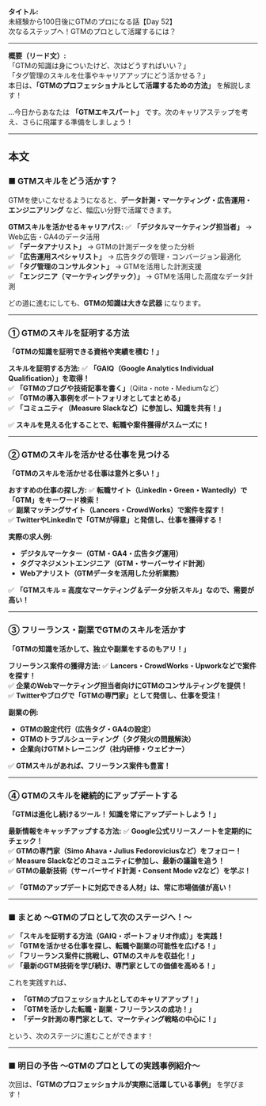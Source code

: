 **タイトル:**  
未経験から100日後にGTMのプロになる話【Day 52】  
次なるステップへ！GTMのプロとして活躍するには？

---

**概要（リード文）:**  
「GTMの知識は身についたけど、次はどうすればいい？」  
「タグ管理のスキルを仕事やキャリアアップにどう活かせる？」  
本日は、**「GTMのプロフェッショナルとして活躍するための方法」** を解説します！

…今日からあなたは **「GTMエキスパート」** です。次のキャリアステップを考え、さらに飛躍する準備をしましょう！

---

## **本文**

### ■ GTMスキルをどう活かす？

GTMを使いこなせるようになると、**データ計測・マーケティング・広告運用・エンジニアリング** など、幅広い分野で活躍できます。

 **GTMスキルを活かせるキャリアパス:**
✅ **「デジタルマーケティング担当者」** → Web広告・GA4のデータ活用  
✅ **「データアナリスト」** → GTMの計測データを使った分析  
✅ **「広告運用スペシャリスト」** → 広告タグの管理・コンバージョン最適化  
✅ **「タグ管理のコンサルタント」** → GTMを活用した計測支援  
✅ **「エンジニア（マーケティングテック）」** → GTMを活用した高度なデータ計測  

どの道に進むにしても、**GTMの知識は大きな武器** になります。

---

### **① GTMのスキルを証明する方法**

 **「GTMの知識を証明できる資格や実績を積む！」**

 **スキルを証明する方法:**
✅ **「GAIQ（Google Analytics Individual Qualification）」を取得！**  
✅ **「GTMのブログや技術記事を書く」**（Qiita・note・Mediumなど）  
✅ **「GTMの導入事例をポートフォリオとしてまとめる」**  
✅ **「コミュニティ（Measure Slackなど）に参加し、知識を共有！」**  

✅ **スキルを見える化することで、転職や案件獲得がスムーズに！**

---

### **② GTMのスキルを活かせる仕事を見つける**

 **「GTMのスキルを活かせる仕事は意外と多い！」**

 **おすすめの仕事の探し方:**
✅ **転職サイト（LinkedIn・Green・Wantedly）で「GTM」をキーワード検索！**  
✅ **副業マッチングサイト（Lancers・CrowdWorks）で案件を探す！**  
✅ **TwitterやLinkedInで「GTMが得意」と発信し、仕事を獲得する！**  

 **実際の求人例:**
- **デジタルマーケター（GTM・GA4・広告タグ運用）**
- **タグマネジメントエンジニア（GTM・サーバーサイド計測）**
- **Webアナリスト（GTMデータを活用した分析業務）**

✅ **「GTMスキル = 高度なマーケティング＆データ分析スキル」なので、需要が高い！**

---

### **③ フリーランス・副業でGTMのスキルを活かす**

 **「GTMの知識を活かして、独立や副業をするのもアリ！」**

 **フリーランス案件の獲得方法:**
✅ **Lancers・CrowdWorks・Upworkなどで案件を探す！**  
✅ **企業のWebマーケティング担当者向けにGTMのコンサルティングを提供！**  
✅ **Twitterやブログで「GTMの専門家」として発信し、仕事を受注！**  

 **副業の例:**
- **GTMの設定代行（広告タグ・GA4の設定）**
- **GTMのトラブルシューティング（タグ発火の問題解決）**
- **企業向けGTMトレーニング（社内研修・ウェビナー）**

✅ **GTMスキルがあれば、フリーランス案件も豊富！**

---

### **④ GTMのスキルを継続的にアップデートする**

 **「GTMは進化し続けるツール！ 知識を常にアップデートしよう！」**

 **最新情報をキャッチアップする方法:**
✅ **Google公式リリースノートを定期的にチェック！**  
✅ **GTMの専門家（Simo Ahava・Julius Fedoroviciusなど）をフォロー！**  
✅ **Measure Slackなどのコミュニティに参加し、最新の議論を追う！**  
✅ **GTMの最新技術（サーバーサイド計測・Consent Mode v2など）を学ぶ！**  

✅ **「GTMのアップデートに対応できる人材」は、常に市場価値が高い！**

---

### **■ まとめ 〜GTMのプロとして次のステージへ！〜**

✅ **「スキルを証明する方法（GAIQ・ポートフォリオ作成）」を実践！**  
✅ **「GTMを活かせる仕事を探し、転職や副業の可能性を広げる！」**  
✅ **「フリーランス案件に挑戦し、GTMのスキルを収益化！」**  
✅ **「最新のGTM技術を学び続け、専門家としての価値を高める！」**  

これを実践すれば、
- **「GTMのプロフェッショナルとしてのキャリアアップ！」**
- **「GTMを活かした転職・副業・フリーランスの成功！」**
- **「データ計測の専門家として、マーケティング戦略の中心に！」**

という、次のステージに進むことができます！

---

### **■ 明日の予告 〜GTMのプロとしての実践事例紹介〜**

次回は、**「GTMのプロフェッショナルが実際に活躍している事例」** を学びます！

